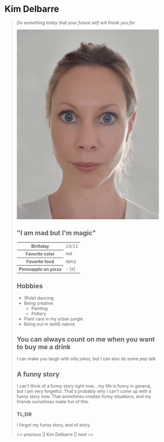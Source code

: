 # Kim Delbarre

<blockquote>
	<p><em>Do something today that your future self will thank you for</em></p>

![profile picture](/ProfPic15052020.jpg "profile picture")


## "I am mad but I'm magic"

<table>
  <tr>
    <th>Birthday</th>
    <td>10/11</td>
  </tr>
  <tr>
    <th>Favorite color</th>
    <td>red</td>
 </tr>
 <tr>
    <th>Favorite food</th>
    <td>spicy</td>

  </tr>
  <tr>
    <th>Pinneapple on pizza</th>
    <td>- [x]</td>
  </tr>
</table>


## Hobbies
<ul>
	<li>(Pole) dancing</li>
	<li>Being creative<ul><li>Painting</li><li>Pottery</li>
	</ul></li>
	<li>Plant care in my urban jungle</li>
	<li>Being out in (wild) nature</li>
</ul>


## You can always count on me when you want to buy me a drink

<p>I can make you laugh with silly jokes, but I can also do some pep talk</p>


## A funny story

<p>I can't think of a funny story right now... my life is funny in general, but I am very forgetful. That's probably why I can't come up with a funny story now. That sometimes creates funny situations, and my friends sometimes make fun of this.</p>


### TL;DR

<p>I forgot my funny story, end of story.</p>



<< previous || Kim Delbarre || next >>